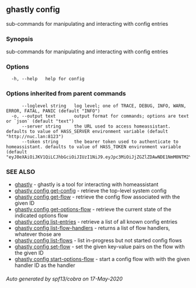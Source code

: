 ## ghastly config

sub-commands for manipulating and interacting with config entries

### Synopsis

sub-commands for manipulating and interacting with config entries

### Options

```
  -h, --help   help for config
```

### Options inherited from parent commands

```
      --loglevel string   log level; one of TRACE, DEBUG, INFO, WARN, ERROR, FATAL, PANIC (default "INFO")
  -o, --output text       output format for commands; options are text or `json` (default "text")
      --server string     the URL used to access homeassistant. defaults to value of HASS_SERVER environment variable (default "http://nuc.lan:8123")
      --token string      the bearer token used to authenticate to homeassistant. defaults to value of HASS_TOKEN environment variable (default "eyJ0eXAiOiJKV1QiLCJhbGciOiJIUzI1NiJ9.eyJpc3MiOiJjZGZlZDAwNDE1NmM0NTM2YTI4MDRiMmRiMjUzN2JmMCIsImlhdCI6MTU0OTc2Mzc3MywiZXhwIjoxODY1MTIzNzczfQ.wHtNVzQoEb1hY5m86QaEKOIp5pApyO0HZBJBDjfCJZc")
```

### SEE ALSO

* [ghastly](ghastly.md)	 - ghastly is a tool for interacting with homeassistant
* [ghastly config get-config](ghastly_config_get-config.md)	 - retrieve the top-level system config
* [ghastly config get-flow](ghastly_config_get-flow.md)	 - retrieve the config flow associated with the given ID
* [ghastly config get-options-flow](ghastly_config_get-options-flow.md)	 - retrieve the current state of the indicated options flow
* [ghastly config list-entries](ghastly_config_list-entries.md)	 - retrieve a list of all known config entries
* [ghastly config list-flow-handlers](ghastly_config_list-flow-handlers.md)	 - returns a list of flow handlers, whatever those are
* [ghastly config list-flows](ghastly_config_list-flows.md)	 - list in-progress but not started config flows
* [ghastly config set-flow](ghastly_config_set-flow.md)	 - set the given key-value pairs on the flow with the given ID
* [ghastly config start-options-flow](ghastly_config_start-options-flow.md)	 - start a config flow with with the given handler ID as the handler

###### Auto generated by spf13/cobra on 17-May-2020
